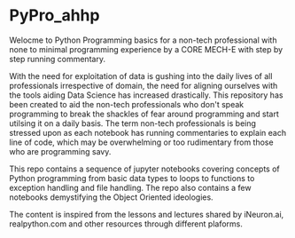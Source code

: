 # PyPro_ahhp

Welocme to Python Programming basics for a non-tech professional with none to minimal programming experience by a CORE MECH-E with step by step running commentary.

With the need for exploitation of data is gushing into the daily lives of all professionals irrespective of domain, the need for aligning ourselves with the tools aiding Data Science has increased drastically. This repository has been created to aid the non-tech professionals who don't speak programming to break the shackles of fear around programming and start utilsing it on a daily basis. The term non-tech professionals is being stressed upon as each notebook has running commentaries to explain each line of code, which may be overwhelming or too rudimentary from those who are programming savy. 

This repo contains a sequence of jupyter notebooks covering concepts of Python programming from basic data types to loops to functions to exception handling and file handling.
The repo also contains a few notebooks demystifying the Object Oriented ideologies.

The content is inspired from the lessons and lectures shared by iNeuron.ai, realpython.com and other resources through different plaforms.
